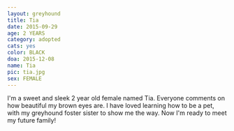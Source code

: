 ```yaml
---
layout: greyhound
title: Tia
date: 2015-09-29
age: 2 YEARS
category: adopted
cats: yes
color: BLACK
doa: 2015-12-08
name: Tia
pic: tia.jpg
sex: FEMALE
---
```


I'm a sweet and sleek 2 year old female named Tia. Everyone comments on how beautiful my brown eyes are. I have loved learning how to be a pet, with my greyhound foster sister to show me the way. Now I'm ready to meet my future family! 
